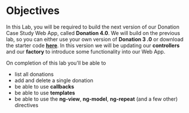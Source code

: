 
# Objectives

In this Lab, you will be required to build the next version of our Donation Case Study Web App, called **Donation 4.0**.  We will build on the previous lab, so you can either use your own version of **Donation 3 .0** or download the starter code **[here](../zips/donationweb-1.0.solution.zip)**. In this version we will be updating our **controllers** and our **factory** to introduce some functionality into our Web App.  

On completion of this lab you'll be able to

* list all donations 
* add and delete a single donation
* be able to use **callbacks**
* be able to use **templates** 
* be able to use the **ng-view**, **ng-model**, **ng-repeat** (and a few other) directives


